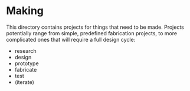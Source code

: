 # Making

This directory contains projects for things that need to be made. Projects potentially range from simple, predefined fabrication projects, to more complicated ones that will require a full design cycle:

* research
* design
* prototype
* fabricate
* test
* (iterate)





